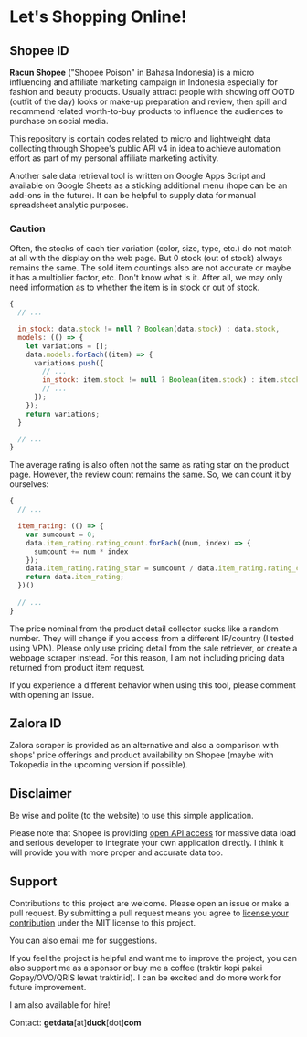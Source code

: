# Let's Shopping Online!

## Shopee ID

**Racun Shopee** ("Shopee Poison" in Bahasa Indonesia) is a micro influencing and affiliate marketing campaign in Indonesia especially for fashion and beauty products. Usually attract people with showing off OOTD (outfit of the day) looks or make-up preparation and review, then spill and recommend related worth-to-buy products to influence the audiences to purchase on social media.

This repository is contain codes related to micro and lightweight data collecting through Shopee's public API v4 in idea to achieve automation effort as part of my personal affiliate marketing activity.

Another sale data retrieval tool is written on Google Apps Script and available on Google Sheets as a sticking additional menu (hope can be an add-ons in the future). It can be helpful to supply data for manual spreadsheet analytic purposes.

### Caution

Often, the stocks of each tier variation (color, size, type, etc.) do not match at all with the display on the web page. But 0 stock (out of stock) always remains the same. The sold item countings also are not accurate or maybe it has a multiplier factor, etc. Don't know what is it. After all, we may only need information as to whether the item is in stock or out of stock.

```js
{
  // ...

  in_stock: data.stock != null ? Boolean(data.stock) : data.stock,
  models: (() => {
    let variations = [];
    data.models.forEach((item) => {
      variations.push({
        // ...
        in_stock: item.stock != null ? Boolean(item.stock) : item.stock,
        // ...
      });
    });
    return variations;
  }

  // ...
}
```

The average rating is also often not the same as rating star on the product page. However, the review count remains the same. So, we can count it by ourselves:

```js
{
  // ...

  item_rating: (() => {
    var sumcount = 0;
    data.item_rating.rating_count.forEach((num, index) => {
      sumcount += num * index
    });
    data.item_rating.rating_star = sumcount / data.item_rating.rating_count[0];
    return data.item_rating;
  })()
  
  // ...
}
```

The price nominal from the product detail collector sucks like a random number. They will change if you access from a different IP/country (I tested using VPN). Please only use pricing detail from the sale retriever, or create a webpage scraper instead. For this reason, I am not including pricing data returned from product item request.

If you experience a different behavior when using this tool, please comment with opening an issue.

## Zalora ID

Zalora scraper is provided as an alternative and also a comparison with shops' price offerings and product availability on Shopee (maybe with Tokopedia in the upcoming version if possible).

## Disclaimer

Be wise and polite (to the website) to use this simple application.

Please note that Shopee is providing [open API access](https://open.shopee.com/) for massive data load and serious developer to integrate your own application directly. I think it will provide you with more proper and accurate data too.

## Support

Contributions to this project are welcome. Please open an issue or make a pull request. By submitting a pull request means you agree to [license your contribution](LICENSE.txt) under the MIT license to this project.

You can also email me for suggestions.

If you feel the project is helpful and want me to improve the project, you can also support me as a sponsor or buy me a coffee (traktir kopi pakai Gopay/OVO/QRIS lewat traktir.id). I can be excited and do more work for future improvement.

I am also available for hire!

Contact: **getdata**[at]**duck**[dot]**com**